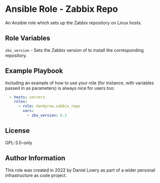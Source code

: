 Ansible Role - Zabbix Repo
=========

An Ansible role which sets up the Zabbix repository on Linux hosts.

Role Variables
--------------

`zbx_version` - Sets the Zabbix version of to install the corresponding repository.

Example Playbook
----------------

Including an example of how to use your role (for instance, with variables passed in as parameters) is always nice for users too:

```yaml
  - hosts: servers
    roles:
      - role: dandyrow.zabbix_repo
        vars:
          - zbx_version: 6.2
```

License
-------

GPL-3.0-only

Author Information
------------------

This role was created in 2022 by Daniel Lowry as part of a wider personal infrastructure as code project.
